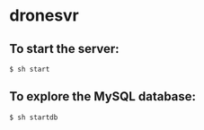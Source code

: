 # dronesvr

## To start the server:
    $ sh start

## To explore the MySQL database:
    $ sh startdb